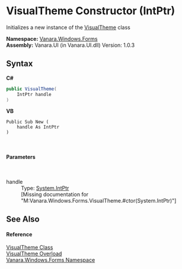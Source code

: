# VisualTheme Constructor (IntPtr)
 

Initializes a new instance of the <a href="4efb9283-14e3-3c64-ab49-96ce157ac5b4">VisualTheme</a> class

**Namespace:**&nbsp;<a href="c580cf52-4028-70db-28d0-f9b1abc03861">Vanara.Windows.Forms</a><br />**Assembly:**&nbsp;Vanara.UI (in Vanara.UI.dll) Version: 1.0.3

## Syntax

**C#**<br />
``` C#
public VisualTheme(
	IntPtr handle
)
```

**VB**<br />
``` VB
Public Sub New ( 
	handle As IntPtr
)
```

<br />

#### Parameters
&nbsp;<dl><dt>handle</dt><dd>Type: <a href="http://msdn2.microsoft.com/en-us/library/5he14kz8" target="_blank">System.IntPtr</a><br />\[Missing <param name="handle"/> documentation for "M:Vanara.Windows.Forms.VisualTheme.#ctor(System.IntPtr)"\]</dd></dl>

## See Also


#### Reference
<a href="4efb9283-14e3-3c64-ab49-96ce157ac5b4">VisualTheme Class</a><br /><a href="f407b6f1-e1f2-bb06-cc1c-33e3ddeff60e">VisualTheme Overload</a><br /><a href="c580cf52-4028-70db-28d0-f9b1abc03861">Vanara.Windows.Forms Namespace</a><br />